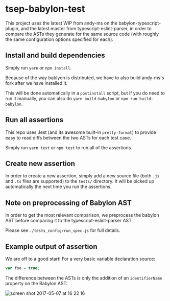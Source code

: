 # tsep-babylon-test

This project uses the latest WIP from andy-ms on the babylon-typescript-plugin, and the latest master from typescript-eslint-parser, in order to compare the ASTs they generate for the same source code (with roughly the same configuration options specified for each).

## Install and build dependencies

Simply run `yarn` or `npm install`.

Because of the way bablyon is distributed, we have to also build andy-ms's fork after we have installed it.

This will be done automatically in a `postinstall` script, but if you do need to run it manually, you can also do `yarn build-babylon` or `npm run build-babylon`.

## Run all assertions

This repo uses Jest (and its awesome built-in `pretty-format`) to provide easy to read diffs between the two ASTs for each test case.

Simply run `yarn test` or `npm test` to run all of the assertions.

## Create new assertion

In order to create a new assertion, simply add a new source file (both `.js` and `.ts` files are supported) to the `tests/` directory. It will be picked up automatically the next time you run the assertions.

## Note on preprocessing of Babylon AST

In order to get the most relevant comparison, we preprocess the babylon AST before comparing it to the typescript-eslint-parser AST.

Please see `./tests_config/run_spec.js` for full details.

## Example output of assertion

We are off to a good start! For a very basic variable declaration source:

```ts
var foo = true;
```

The difference between the ASTs is only the addition of an `identifierName` property on the Babylon AST:

![screen shot 2017-05-07 at 16 22 16](https://cloud.githubusercontent.com/assets/900523/25782462/69d8340c-3343-11e7-8eda-03268ee4a380.png)
